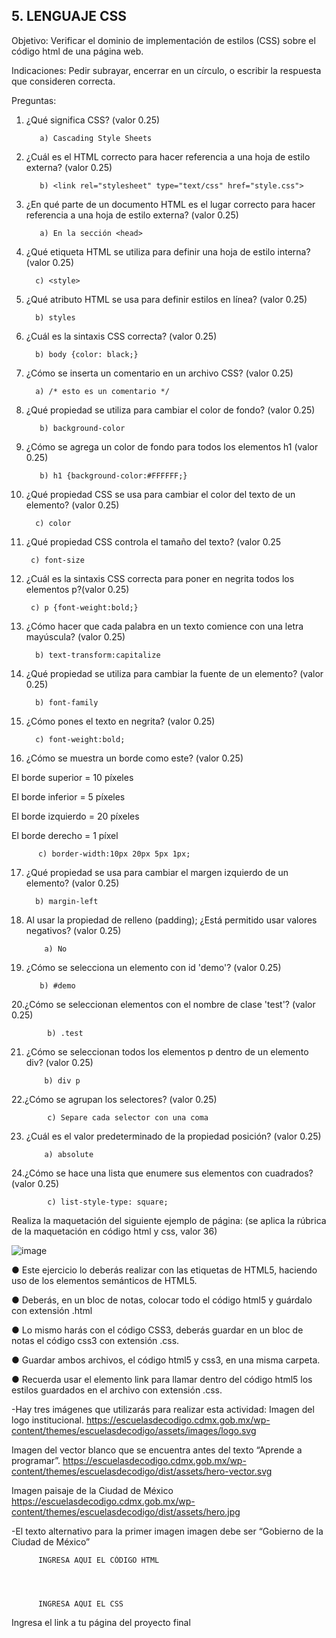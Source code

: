## 5. LENGUAJE CSS

Objetivo: Verificar el dominio de implementación de estilos (CSS) sobre el código html de
una página web.

Indicaciones: Pedir subrayar, encerrar en un círculo, o escribir la respuesta que
consideren correcta.

Preguntas:

1. ¿Qué significa CSS? (valor 0.25)

          a) Cascading Style Sheets

          
2. ¿Cuál es el HTML correcto para hacer referencia a una hoja de estilo externa?
(valor 0.25)

       
          b) <link rel="stylesheet" type="text/css" href="style.css">
      
          
3. ¿En qué parte de un documento HTML es el lugar correcto para hacer referencia a
una hoja de estilo externa? (valor 0.25)

          a) En la sección <head>

          
 4. ¿Qué etiqueta HTML se utiliza para definir una hoja de estilo interna? (valor 0.25)

          c) <style>
          
 5. ¿Qué atributo HTML se usa para definir estilos en línea? (valor 0.25)

        
          b) styles
      
          
 6. ¿Cuál es la sintaxis CSS correcta? (valor 0.25)

     
          b) body {color: black;}

          
 7. ¿Cómo se inserta un comentario en un archivo CSS? (valor 0.25)

          a) /* esto es un comentario */

          
8. ¿Qué propiedad se utiliza para cambiar el color de fondo? (valor 0.25)

       
          b) background-color
      
          
9. ¿Cómo se agrega un color de fondo para todos los elementos h1 (valor 0.25)
  
      
          b) h1 {background-color:#FFFFFF;}
      
  
10. ¿Qué propiedad CSS se usa para cambiar el color del texto de un elemento? (valor 0.25)
  

          c) color
  
 11. ¿Qué propiedad CSS controla el tamaño del texto? (valor 0.25
  
       
   
          c) font-size
      
  
 12. ¿Cuál es la sintaxis CSS correcta para poner en negrita todos los elementos p?(valor 0.25)
  

          c) p {font-weight:bold;}
  
  
13. ¿Cómo hacer que cada palabra en un texto comience con una letra mayúscula? (valor 0.25)
  
        
          b) text-transform:capitalize

  
14. ¿Qué propiedad se utiliza para cambiar la fuente de un elemento? (valor 0.25)
  
       
          b) font-family
         
  
15. ¿Cómo pones el texto en negrita? (valor 0.25)
  
 
          c) font-weight:bold;
  
16. ¿Cómo se muestra un borde como este? (valor 0.25)

El borde superior = 10 píxeles

El borde inferior = 5 píxeles

El borde izquierdo = 20 píxeles

El borde derecho = 1 píxel
  

          c) border-width:10px 20px 5px 1px;
        
          
17. ¿Qué propiedad se usa para cambiar el margen izquierdo de un elemento? (valor 0.25)

         
          b) margin-left
          
18. Al usar la propiedad de relleno (padding); ¿Está permitido usar valores negativos? (valor 0.25)

            a) No
        
     
            
 19. ¿Cómo se selecciona un elemento con id 'demo'? (valor 0.25)
 
         
            b) #demo

            
20.¿Cómo se seleccionan elementos con el nombre de clase 'test'? (valor 0.25)

      
            b) .test

            
21. ¿Cómo se seleccionan todos los elementos p dentro de un elemento div? (valor 0.25)

           
            b) div p
           
            
22.¿Cómo se agrupan los selectores? (valor 0.25)


            c) Separe cada selector con una coma
            
23. ¿Cuál es el valor predeterminado de la propiedad posición? (valor 0.25)

            a) absolute

            
 24.¿Cómo se hace una lista que enumere sus elementos con cuadrados? (valor 0.25)
 

            c) list-style-type: square;
            
Realiza la maquetación del siguiente ejemplo de página: (se aplica la rúbrica de la
maquetación en código html y css, valor 36)

![image](https://user-images.githubusercontent.com/91554777/166742177-b3cc2bfc-7768-42e4-b4f0-dcc2a1473935.png)

● Este ejercicio lo deberás realizar con las etiquetas de HTML5, haciendo uso de los elementos semánticos de HTML5.

● Deberás, en un bloc de notas, colocar todo el código html5 y guárdalo con extensión .html

● Lo mismo harás con el código CSS3, deberás guardar en un bloc de notas el código css3 con extensión .css.

● Guardar ambos archivos, el código html5 y css3, en una misma carpeta.

● Recuerda usar el elemento link para llamar dentro del código html5 los estilos guardados en el archivo con extensión .css.

-Hay tres imágenes que utilizarás para realizar esta actividad:
Imagen del logo institucional.
https://escuelasdecodigo.cdmx.gob.mx/wp-content/themes/escuelasdecodigo/assets/images/logo.svg

Imagen del vector blanco que se encuentra antes del texto “Aprende a programar”. https://escuelasdecodigo.cdmx.gob.mx/wp-content/themes/escuelasdecodigo/dist/assets/hero-vector.svg

Imagen paisaje de la Ciudad de México
https://escuelasdecodigo.cdmx.gob.mx/wp-content/themes/escuelasdecodigo/dist/assets/hero.jpg

-El texto alternativo para la primer imagen imagen debe ser “Gobierno de la Ciudad de México”


          INGRESA AQUI EL CÓDIGO HTML
          
          
          
          
          INGRESA AQUI EL CSS
          
          
          
 Ingresa el link a tu página del proyecto final
